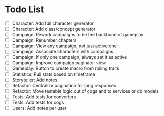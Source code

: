 # Todo List

-   [ ] Character: Add full character generator
-   [ ] Character: Add class/concept generator
-   [ ] Campaign: Rework campaigns to be the backbone of gameplay
-   [ ] Campaign: Renumber chapters
-   [ ] Campaign: View any campaign, not just active one
-   [ ] Campaign: Associate characters with campaigns
-   [ ] Campaign: If only one campaign, always set it as active
-   [ ] Campaign: Improve campaign paginator view
-   [ ] Gameplay: Button to create macro from rolling traits
-   [ ] Statistics: Pull stats based on timeframe
-   [ ] Storyteller: Add notes
-   [ ] Refactor: Centralize pagination for long responses
-   [ ] Refactor: Move testable logic out of cogs and to services or db models
-   [ ] Tests: Add tests for converters
-   [ ] Tests: Add tests for cogs
-   [ ] Users: Add notes per user
